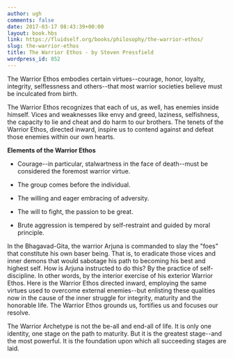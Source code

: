 ```yaml
---
author: ugh
comments: false
date: 2017-03-17 08:43:39+00:00
layout: book.hbs
link: https://fluidself.org/books/philosophy/the-warrior-ethos/
slug: the-warrior-ethos
title: The Warrior Ethos - by Steven Pressfield
wordpress_id: 852
---
```


The Warrior Ethos embodies certain virtues--courage, honor, loyalty, integrity, selflessness and others--that most warrior societies believe must be inculcated from birth.

The Warrior Ethos recognizes that each of us, as well, has enemies inside himself. Vices and weaknesses like envy and greed, laziness, selfishness, the capacity to lie and cheat and do harm to our brothers. The tenets of the Warrior Ethos, directed inward, inspire us to contend against and defeat those enemies within our own hearts.

**Elements of the Warrior Ethos**

- Courage--in particular, stalwartness in the face of death--must be considered the foremost warrior virtue.

- The group comes before the individual.

- The willing and eager embracing of adversity.

- The will to fight, the passion to be great.

- Brute aggression is tempered by self-restraint and guided by moral principle.

In the Bhagavad-Gita, the warrior Arjuna is commanded to slay the "foes" that constitute his own baser being. That is, to eradicate those vices and inner demons that would sabotage his path to becoming his best and highest self. How is Arjuna instructed to do this? By the practice of self-discipline. In other words, by the interior exercise of his exterior Warrior Ethos. Here is the Warrior Ethos directed inward, employing the same virtues used to overcome external enemies--but enlisting these qualities now in the cause of the inner struggle for integrity, maturity and the honorable life. The Warrior Ethos grounds us, fortifies us and focuses our resolve.

The Warrior Archetype is not the be-all and end-all of life. It is only one identity, one stage on the path to maturity. But it is the greatest stage--and the most powerful. It is the foundation upon which all succeeding stages are laid.
